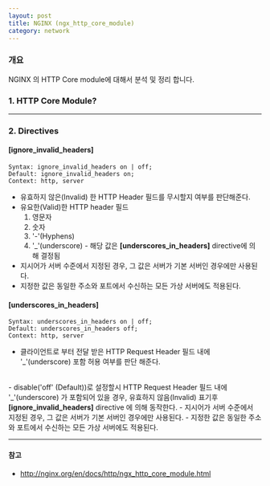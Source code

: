 ```yaml
---
layout: post
title: NGINX (ngx_http_core_module)
category: network
---
```


### 개요

NGINX 의 HTTP Core module에 대해서 분석 및 정리 합니다.

### 1. HTTP Core Module?

---

### 2. Directives

#### [ignore_invalid_headers]

```
Syntax:	ignore_invalid_headers on | off;
Default: ignore_invalid_headers on;
Context: http, server
```
- 유효하지 않은(Invalid) 한 HTTP Header 필드를 무시할지 여부를 판단해준다.
- 유요한(Valid)한 HTTP header 필드
    1. 영문자
    2. 숫자
    3. '-'(Hyphens)
    4. '_'(underscore) - 해당 값은  <b>[underscores_in_headers]</b> directive에 의해 결정됨
- 지시어가 서버 수준에서 지정된 경우, 그 값은 서버가 기본 서버인 경우에만 사용된다.
- 지정한 값은 동일한 주소와 포트에서 수신하는 모든 가상 서버에도 적용된다.

#### [underscores_in_headers]

```
Syntax: underscores_in_headers on | off;
Default: underscores_in_headers off;
Context: http, server
```
- 클라이언트로 부터 전달 받은 HTTP Request Header 필드 내에 '_'(underscore) 포함 허용 여부를 판단 해준다.
<br>
- disable('off' (Default))로 설정할시 HTTP Request Header 필드 내에 '_'(underscore) 가 포함되어 있을 경우, 유효하지 않음(Invalid) 표기후 <b>[ignore_invalid_headers]</b> directive 에 의해 동작한다.
- 지시어가 서버 수준에서 지정된 경우, 그 값은 서버가 기본 서버인 경우에만 사용된다.
- 지정한 값은 동일한 주소와 포트에서 수신하는 모든 가상 서버에도 적용된다.


---

#### 참고
- http://nginx.org/en/docs/http/ngx_http_core_module.html
